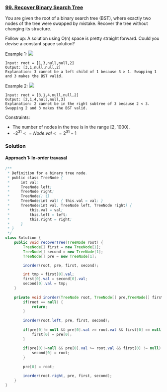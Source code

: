 ### [99. Recover Binary Search Tree](https://leetcode.com/problems/recover-binary-search-tree/)

You are given the root of a binary search tree (BST), where exactly two nodes of the tree were swapped by mistake. Recover the tree without changing its structure.

Follow up: A solution using O(n) space is pretty straight forward. Could you devise a constant space solution?

 

Example 1:
![](https://assets.leetcode.com/uploads/2020/10/28/recover1.jpg)
```
Input: root = [1,3,null,null,2]
Output: [3,1,null,null,2]
Explanation: 3 cannot be a left child of 1 because 3 > 1. Swapping 1 and 3 makes the BST valid.
```
Example 2:
![](https://assets.leetcode.com/uploads/2020/10/28/recover2.jpg)
```
Input: root = [3,1,4,null,null,2]
Output: [2,1,4,null,null,3]
Explanation: 2 cannot be in the right subtree of 3 because 2 < 3. Swapping 2 and 3 makes the BST valid.
``` 

Constraints:

- The number of nodes in the tree is in the range [2, 1000].
- $-2^{31} <= Node.val <= 2^{31} - 1$

### Solution

#### Approach 1: In-order travasal

```java
/**
 * Definition for a binary tree node.
 * public class TreeNode {
 *     int val;
 *     TreeNode left;
 *     TreeNode right;
 *     TreeNode() {}
 *     TreeNode(int val) { this.val = val; }
 *     TreeNode(int val, TreeNode left, TreeNode right) {
 *         this.val = val;
 *         this.left = left;
 *         this.right = right;
 *     }
 * }
 */
class Solution {
    public void recoverTree(TreeNode root) {
        TreeNode[] first = new TreeNode[1];
        TreeNode[] second = new TreeNode[1];
        TreeNode[] pre = new TreeNode[1];

        inorder(root, pre, first, second);

        int tmp = first[0].val;
        first[0].val = second[0].val;
        second[0].val = tmp;
    }
    
    private void inorder(TreeNode root, TreeNode[] pre,TreeNode[] first,TreeNode[] second) {
        if(root == null) {
            return;
        }
        
        inorder(root.left, pre, first, second);
        
        if(pre[0]!= null && pre[0].val >= root.val && first[0] == null) {
            first[0] = pre[0];
        }
        
        if(pre[0]!=null && pre[0].val >= root.val && first[0] != null) {
            second[0] = root;
        }
        
        pre[0] = root;

        inorder(root.right, pre, first, second);
    }
}
```